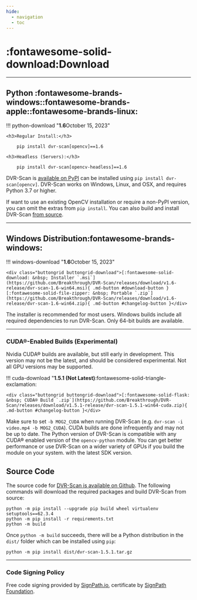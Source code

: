 ```yaml
---
hide:
  - navigation
  - toc
---
```



# :fontawesome-solid-download:Download
-------------------------------

## Python <span class="dvr-scan-download-icons">:fontawesome-brands-windows::fontawesome-brands-apple::fontawesome-brands-linux:</span>

!!! python-download "**1.6**<span class="dvr-scan-release-date">October 15, 2023</span>"

    <h3>Regular Install:</h3>

        pip install dvr-scan[opencv]==1.6

    <h3>Headless (Servers):</h3>

        pip install dvr-scan[opencv-headless]==1.6

DVR-Scan is [available on PyPI](https://pypi.org/project/dvr-scan/) can be installed using `pip install dvr-scan[opencv]`. DVR-Scan works on Windows, Linux, and OSX, and requires Python 3.7 or higher.

If want to use an existing OpenCV installation or require a non-PyPI version, you can omit the extras from `pip install`. You can also build and install DVR-Scan [from source](#source-code).


-------------------------------

## Windows Distribution<span class="dvr-scan-download-icons">:fontawesome-brands-windows:</span>

!!! windows-download "**1.6**<span class="dvr-scan-release-date">October 15, 2023</span>"

    <div class="buttongrid buttongrid-download">[:fontawesome-solid-download: &nbsp; Installer `.msi`](https://github.com/Breakthrough/DVR-Scan/releases/download/v1.6-release/dvr-scan-1.6-win64.msi){ .md-button #download-button }[:fontawesome-solid-file-zipper: &nbsp; Portable `.zip`](https://github.com/Breakthrough/DVR-Scan/releases/download/v1.6-release/dvr-scan-1.6-win64.zip){ .md-button #changelog-button }</div>


The installer is recommended for most users.  Windows builds include all required dependencies to run DVR-Scan.  Only 64-bit builds are available.


-------------------------------


<h3>CUDA®-Enabled Builds (Experimental)</h3>

Nvidia CUDA® builds are available, but still early in development. This version may not be the latest, and should be considered experimental. Not all GPU versions may be supported.

!!! cuda-download "**1.5.1 (Not Latest)**<span class="dvr-scan-release-date">:fontawesome-solid-triangle-exclamation:</span>

    <div class="buttongrid buttongrid-download">[:fontawesome-solid-flask: &nbsp; CUDA® Build `.zip`](https://github.com/Breakthrough/DVR-Scan/releases/download/v1.5.1-release/dvr-scan-1.5.1-win64-cuda.zip){ .md-button #changelog-button }</div>

Make sure to set `-b MOG2_CUDA` when running DVR-Scan (e.g. `dvr-scan -i video.mp4 -b MOG2_CUDA`). CUDA builds are done infrequently and may not be up to date.  The Python version of DVR-Scan is compatible with any CUDA® enabled version of the `opencv-python` module.  You can get better performance or use DVR-Scan on a wider variety of GPUs if you build the module on your system. with the latest SDK version.


## Source Code

The source code for [DVR-Scan is available on Github](https://github.com/Breakthrough/DVR-Scan).  The following commands will download the required packages and build DVR-Scan from source:


```
python -m pip install --upgrade pip build wheel virtualenv setuptools==62.3.4
python -m pip install -r requirements.txt
python -m build
```

Once `python -m build` succeeds, there will be a Python distribution in the `dist/` folder which can be installed using `pip`:

```
python -m pip install dist/dvr-scan-1.5.1.tar.gz
```

<!--
-------------------------------

## Third-Party

Link to ffmpeg and other software.

-------------------------------
-->


-------------------------------


<h3>Code Signing Policy</h3>

Free code signing provided by [SignPath.io](https://signpath.io/), certificate by [SignPath Foundation](https://signpath.org/).

